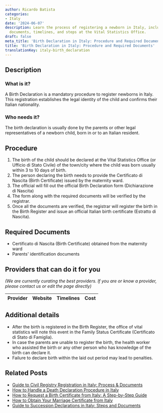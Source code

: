 ```yaml
---
author: Ricardo Batista
categories:
- Italy
date: '2024-06-07'
description: Learn the process of registering a newborn in Italy, including required
  documents, timelines, and steps at the Vital Statistics Office.
draft: false
meta_title: 'Birth Declaration in Italy: Procedure and Required Documents'
title: 'Birth Declaration in Italy: Procedure and Required Documents'
translationKey: italy-birth_declaration
---
```


## Description
### What is it?
A Birth Declaration is a mandatory procedure to register newborns in Italy. This registration establishes the legal identity of the child and confirms their Italian nationality.

### Who needs it?
The birth declaration is usually done by the parents or other legal representatives of a newborn child, born in or to an Italian resident.

## Procedure
1. The birth of the child should be declared at the Vital Statistics Office (or Ufficio di Stato Civile) of the town/city where the child was born usually within 3 to 10 days of birth.
2. The person declaring the birth needs to provide the Certificato di Nascita (Birth Certificate) issued by the maternity ward.
3. The official will fill out the official Birth Declaration form (Dichiarazione di Nascita)
4. The form along with the required documents will be verified by the registrar.
5. Once all the documents are verified, the registrar will register the birth in the Birth Register and issue an official Italian birth certificate (Estratto di Nascita).

## Required Documents
- Certificato di Nascita (Birth Certificate) obtained from the maternity ward
- Parents' identification documents

## Providers that can do it for you

_(We are currently curating the best providers. If you are or know a provider, please contact us or edit the page directly)_

| Provider        |     Website     |     Timelines    |       Cost      |
| :-------------: | :-------------: |  :-------------: | :-------------: |

## Additional details
- After the birth is registered in the Birth Register, the office of vital statistics will note this event in the Family Status Certificate (Certificato di Stato di Famiglia).
- In case the parents are unable to register the birth, the health worker who assisted the birth or any other person who has knowledge of the birth can declare it.
- Failure to declare birth within the laid out period may lead to penalties.


## Related Posts

- [Guide to Civil Registry Registration in Italy: Process & Documents](https://tramitit.com/guides/italy/registration_in_the_civil_registry/)
- [How to Handle a Death Declaration Procedure in Italy](https://tramitit.com/guides/italy/death_declaration/)
- [How to Request a Birth Certificate from Italy: A Step-by-Step Guide](https://tramitit.com/guides/italy/birth_certificate_request/)
- [How to Obtain Your Marriage Certificate from Italy](https://tramitit.com/guides/italy/marriage_certificate_request/)
- [Guide to Succession Declarations in Italy: Steps and Documents](https://tramitit.com/guides/italy/succession_declaration/)
